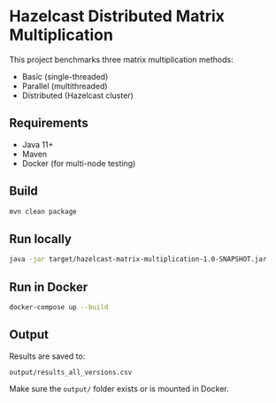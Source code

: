 # Hazelcast Distributed Matrix Multiplication

This project benchmarks three matrix multiplication methods:
- Basic (single-threaded)
- Parallel (multithreaded)
- Distributed (Hazelcast cluster)

## Requirements

- Java 11+
- Maven
- Docker (for multi-node testing)

## Build

```bash
mvn clean package
```

## Run locally

```bash
java -jar target/hazelcast-matrix-multiplication-1.0-SNAPSHOT.jar
```

## Run in Docker

```bash
docker-compose up --build
```

## Output

Results are saved to:
```
output/results_all_versions.csv
```

Make sure the `output/` folder exists or is mounted in Docker.